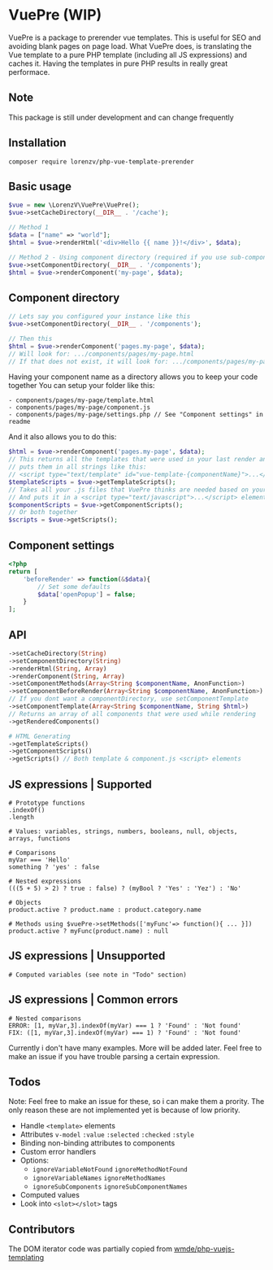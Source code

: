 
# VuePre (WIP)
VuePre is a package to prerender vue templates. This is useful for SEO and avoiding blank pages on page load. What VuePre does, is translating the Vue template to a pure PHP template (including all JS expressions) and caches it. Having the templates in pure PHP results in really great performace. 

## Note

This package is still under development and can change frequently

## Installation
```
composer require lorenzv/php-vue-template-prerender
```

## Basic usage

```php 
$vue = new \LorenzV\VuePre\VuePre();
$vue->setCacheDirectory(__DIR__ . '/cache');

// Method 1
$data = ["name" => "world"];
$html = $vue->renderHtml('<div>Hello {{ name }}!</div>', $data);

// Method 2 - Using component directory (required if you use sub-components)
$vue->setComponentDirectory(__DIR__ . '/components');
$html = $vue->renderComponent('my-page', $data);
```

## Component directory

```php
// Lets say you configured your instance like this
$vue->setComponentDirectory(__DIR__ . '/components');

// Then this
$html = $vue->renderComponent('pages.my-page', $data);
// Will look for: .../components/pages/my-page.html
// If that does not exist, it will look for: .../components/pages/my-page/template.html

```
Having your component name as a directory allows you to keep your code together
You can setup your folder like this:
```
- components/pages/my-page/template.html
- components/pages/my-page/component.js
- components/pages/my-page/settings.php // See "Component settings" in readme
```
And it also allows you to do this:
```php
$html = $vue->renderComponent('pages.my-page', $data);
// This returns all the templates that were used in your last render and 
// puts them in all strings like this:
// <script type="text/template" id="vue-template-{componentName}">...</script>
$templateScripts = $vue->getTemplateScripts();
// Takes all your .js files that VuePre thinks are needed based on your last render
// And puts it in a <script type="text/javascript">...</script> element
$componentScripts = $vue->getComponentScripts();
// Or both together
$scripts = $vue->getScripts();
```
## Component settings

```php
<?php
return [
	'beforeRender' => function(&$data){
		// Set some defaults
		$data['openPopup'] = false;
	}
];
```

## API

```php
->setCacheDirectory(String)
->setComponentDirectory(String)
->renderHtml(String, Array)
->renderComponent(String, Array)
->setComponentMethods(Array<String $componentName, AnonFunction>)
->setComponentBeforeRender(Array<String $componentName, AnonFunction>)
// If you dont want a componentDirectory, use setComponentTemplate
->setComponentTemplate(Array<String $componentName, String $html>) 
// Returns an array of all components that were used while rendering
->getRenderedComponents() 

# HTML Generating
->getTemplateScripts()
->getComponentScripts()
->getScripts() // Both template & component.js <script> elements
```


## JS expressions | Supported

```
# Prototype functions
.indexOf()
.length

# Values: variables, strings, numbers, booleans, null, objects, arrays, functions

# Comparisons
myVar === 'Hello'
something ? 'yes' : false

# Nested expressions
(((5 + 5) > 2) ? true : false) ? (myBool ? 'Yes' : 'Yez') : 'No'

# Objects
product.active ? product.name : product.category.name

# Methods using $vuePre->setMethods(['myFunc'=> function(){ ... }])
product.active ? myFunc(product.name) : null
```
## JS expressions | Unsupported

```
# Computed variables (see note in "Todo" section)
```

## JS expressions | Common errors

```
# Nested comparisons
ERROR: [1, myVar,3].indexOf(myVar) === 1 ? 'Found' : 'Not found'
FIX: ([1, myVar,3].indexOf(myVar) === 1) ? 'Found' : 'Not found'
```
Currently i don't have many examples. More will be added later. Feel free to make an issue if you have trouble parsing a certain expression.


## Todos

Note: Feel free to make an issue for these, so i can make them a prority. The only reason these are not implemented yet is because of low priority.

- Handle `<template>` elements
- Attributes `v-model` `:value` `:selected` `:checked` `:style`
- Binding non-binding attributes to components
- Custom error handlers
- Options: 
	- `ignoreVariableNotFound` `ignoreMethodNotFound`
	- `ignoreVariableNames` `ignoreMethodNames`
	- `ignoreSubComponents` `ignoreSubComponentNames`
- Computed values
- Look into `<slot></slot>` tags

## Contributors

The DOM iterator code was partially copied from [wmde/php-vuejs-templating](https://github.com/wmde/php-vuejs-templating)

